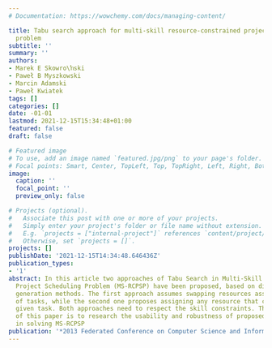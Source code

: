 ```yaml
---
# Documentation: https://wowchemy.com/docs/managing-content/

title: Tabu search approach for multi-skill resource-constrained project scheduling
  problem
subtitle: ''
summary: ''
authors:
- Marek E Skowro\ŉski
- Paweł B Myszkowski
- Marcin Adamski
- Paweł Kwiatek
tags: []
categories: []
date: -01-01
lastmod: 2021-12-15T15:34:48+01:00
featured: false
draft: false

# Featured image
# To use, add an image named `featured.jpg/png` to your page's folder.
# Focal points: Smart, Center, TopLeft, Top, TopRight, Left, Right, BottomLeft, Bottom, BottomRight.
image:
  caption: ''
  focal_point: ''
  preview_only: false

# Projects (optional).
#   Associate this post with one or more of your projects.
#   Simply enter your project's folder or file name without extension.
#   E.g. `projects = ["internal-project"]` references `content/project/deep-learning/index.md`.
#   Otherwise, set `projects = []`.
projects: []
publishDate: '2021-12-15T14:34:48.646436Z'
publication_types:
- '1'
abstract: In this article two approaches of Tabu Search in Multi-Skill Resource-Constrained
  Project Scheduling Problem (MS-RCPSP) have been proposed, based on different neighbourhood
  generation methods. The first approach assumes swapping resources assigned to pair
  of tasks, while the second one proposes assigning any resource that could perform
  given task. Both approaches need to respect the skill constraints. The objective
  of this paper is to research the usability and robustness of proposed approaches
  in solving MS-RCPSP
publication: '*2013 Federated Conference on Computer Science and Information Systems*'
---
```

